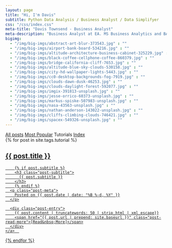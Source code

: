 ```yaml
---
layout: page
title: "Hi, I'm Davis"
subtitle: Python Data Analysis / Business Analyst / Data Simplifyer
css: "/css/index.css"
meta-title: "Davis Townsend - Business Analyst"
meta-description: "Business Analyst at EA. MS Business Analytics and BA Economics from UT Austin"
bigimg:
  - "/img/big-imgs/abstract-art-blur-373543.jpg" : ""
  - "/img/big-imgs/airport-bank-board-534216.jpg" : ""
  - "/img/big-imgs/altitude-architecture-business-cabinet-325229.jpg" : ""
  - "/img/big-imgs/black-coffee-cellphone-coffee-860379.jpg" : ""
  - "/img/big-imgs/bridge-california-cliff-7653.jpg" : ""
  - "/img/big-imgs/altitude-blue-sky-clouds-530158.jpg" : ""
  - "/img/big-imgs/city-hd-wallpaper-lights-5443.jpg" : ""
  - "/img/big-imgs/cc0-desktop-backgrounds-fog-7919.jpg" : ""
  - "/img/big-imgs/clouds-dawn-dusk-46253.jpg" : ""
  - "/img/big-imgs/clouds-daylight-forest-592077.jpg" : ""
  - "/img/big-imgs/imgix-391813-unsplash.jpg" : ""
  - "/img/big-imgs/jesse-orrico-60373-unsplash.jpg" : ""
  - "/img/big-imgs/markus-spiske-507983-unsplash.jpg" : ""
  - "/img/big-imgs/nasa-43563-unsplash.jpg" : ""
  - "/img/big-imgs/nathan-anderson-143022-unsplash.jpg" : ""
  - "/img/big-imgs/cliffs-climbing-clouds-746421.jpg" : ""
  - "/img/big-imgs/spacex-549326-unsplash.jpg" : ""
---
```


<div class="list-filters">
  <a href="/" class="list-filter">All posts</a>
  <a href="/popular" class="list-filter">Most Popular</a>
  <span class="list-filter filter-selected">Tutorials</span>
  <a href="/tags" class="list-filter">Index</a>
</div>

<div class="posts-list">
  {% for post in site.tags.tutorial %}
  <article>
    <a class="post-preview" href="{{ post.url | prepend: site.baseurl }}">
	    <h2 class="post-title">{{ post.title }}</h2>
	
	    {% if post.subtitle %}
	    <h3 class="post-subtitle">
	      {{ post.subtitle }}
	    </h3>
	    {% endif %}
      <p class="post-meta">
        Posted on {{ post.date | date: "%B %-d, %Y" }}
      </p>

      <div class="post-entry">
        {{ post.content | truncatewords: 50 | strip_html | xml_escape}}
        <span href="{{ post.url | prepend: site.baseurl }}" class="post-read-more">[Read&nbsp;More]</span>
      </div>
    </a>  
   </article>
  {% endfor %}
</div>
